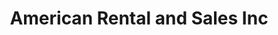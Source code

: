 ---
title: "American Rental and Sales Inc"
url: /tulsa/american-rental-and-sales-inc/
shop: shop
---